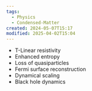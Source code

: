 ```yaml
---
tags:
  - Physics
  - Condensed-Matter
created: 2024-05-07T15:17
modified: 2025-04-02T15:04
---
```


- T-Linear resistivity
- Enhanced entropy
- Loss of quasiparticles
- Fermi surface reconstruction
- Dynamical scaling
- Black hole dynamics
